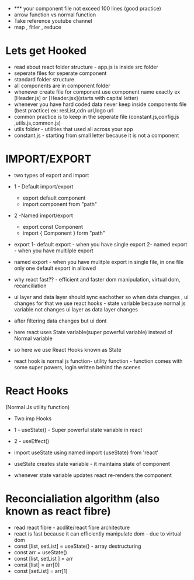 - *** your component file not exceed 100 lines (good practice)
- arrow function vs normal function
- Take reference youtube channel
- map , fitler , reduce

# Lets get Hooked
- read about react folder structure - app.js is inside src folder
- seperate files for seperate component
- standard folder structure
- all components are in component folder
- whenever create file for component use component name exactly ex [Header.js] or [Header.jsx](starts with capital letter)
- whenever you have hard coded data never keep inside components file (best practice) ex: resList,cdn url,logo url
- common practice is to keep in the seperate file (constant.js,config.js ,utils.js,common.js)
- utils folder - utilities that used all across your app
- constant.js - starting from small letter because it is not a component

# IMPORT/EXPORT
- two types of export and import
- 1 - Default import/export
   - export default component
   - import component from "path"
- 2 -Named import/export
   - export const Component
   - import { Component } form "path"
- export 1- default export - when you have single export
         2- named export - when you have multilple export
- named export - when you have mulitple export in single file, in one file only one default export in allowed  

- why react fast?? - efficient and faster dom manipulation, virtual dom, recanciliation
- ui layer and data layer should sync eachother so when data changes , ui changes for that we use react hooks - state variable because normal js variable not changes ui layer as data layer changes
- after filtering data changes but ui dont 
- here react uses State variable(super powerful variable) instead of Normal variable
- so here we use React Hooks known as State
- react hook is normal js function- utility function - function comes with some super powers, login written behind the scenes

# React Hooks
(Normal Js utility function)
- Two imp Hooks 
- 1 - useState() - Super powerful state variable in react 
- 2 - useEffect()

- import useState using named import {useState} from 'react'
- useState creates state variable - it maintains state of component
- whenever state variable updates react re-renders the component

# Reconcialiation algorithm (also known as react fibre)
- read react fibre - acdlite/react fibre architecture
- react is fast because it can efficiently manipulate dom - due to virtual dom
- const [list, setList] = useState() - array destructuring
- const arr = useState()
- const [list, setList ] = arr
- const [list] = arr[0]
- const [setList] = arr[1]
